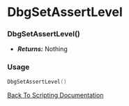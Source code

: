 # DbgSetAssertLevel

### DbgSetAssertLevel()
- ***Returns:*** Nothing

### Usage

```Lua
DbgSetAssertLevel()
```


[Back To Scripting Documentation](../README.md)

